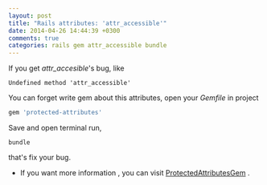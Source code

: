 ```yaml
---
layout: post
title: "Rails attributes: 'attr_accessible'"
date: 2014-04-26 14:44:39 +0300
comments: true
categories: rails gem attr_accessible bundle
---
```


If you get *attr_accesible*'s bug, like

```
Undefined method 'attr_accessible'
```

You can forget write gem about this attributes, open your *Gemfile* in project

``` ruby
gem 'protected-attributes'
```

Save and open terminal run,

    bundle

that's fix your bug.

-  If you want more information , you can visit [ProtectedAttributesGem](https://github.com/rails/protected_attributes) .